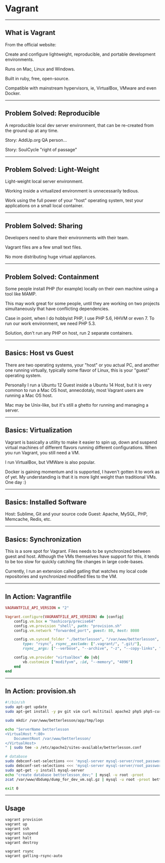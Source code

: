 # Vagrant
---

## What is Vagrant

From the official website:

Create and configure lightweight, reproducible, and portable development environments.

Runs on Mac, Linux and Windows.

Built in ruby, free, open-source.

Compatible with mainstream hypervisors, ie, VirtualBox, VMware and even Docker.

---
## Problem Solved: Reproducible

A reproducible local dev server environment, that can be re-created from the ground up at any time.

Story: AddUp.org QA person... 

Story: SoulCycle "right of passage"

---

## Problem Solved: Light-Weight

Light-weight local server environment. 

Working inside a virtualized environment is unnecessarily tedious.

Work using the full power of your "host" operating system, test your applications on a small local container.

---

## Problem Solved: Sharing

Developers need to share their environments with their team.

Vagrant files are a few small text files.

No more distributing huge virtual appliances.

---

## Problem Solved: Containment

Some people install PHP (for example) locally on their own machine using a tool like MAMP.

This may work great for some people, until they are working on two projects simultaneously that have conflicting dependencies.

Case in point, when I do hobbyist PHP, I use PHP 5.6, HHVM or even 7.  To run our work environment, we need PHP 5.3.

Solution, don't run any PHP on host, run 2 separate containers.

---

## Basics: Host vs Guest

There are two operating systems, your "host" or you actual PC, and another one running virtually, typically some flavor of Linux, this is your "guest" operating system.

Personally I run a Ubuntu 12 Guest inside a Ubuntu 14 Host, but it is very common to run a Mac OS host, annecdotaly, most Vagrant users are running a Mac OS host. 

Mac may be Unix-like, but it's still a ghetto for running and managing a server.

---

## Basics: Virtualization

Vagrant is basically a utility to make it easier to spin up, down and suspend virtual machines of different flavors running different configurations. When you run Vagrant, you still need a VM.

I run VirtualBox, but VMWare is also popular. 

Docker is gaining momentum and is supported, I haven't gotten it to work as of yet. My understanding is that it is more light weight than traditional VMs.  One day :)

---

## Basics: Installed Software

Host: Sublime, Git and your source code
Guest: Apache, MySQL, PHP, Memcache, Redis, etc.

---

## Basics: Synchronization

This is a sore spot for Vagrant. Files needs to be synchronized between guest and host. Although the VMs themselves have support for this, it tends to be too slow for quickly catching file changes in large code-bases.

Currently, I run an extension called gatling that watches my local code repositories and synchronized modified files to the VM.

---

## In Action: Vagrantfile

```ruby
VAGRANTFILE_API_VERSION = "2"

Vagrant.configure(VAGRANTFILE_API_VERSION) do |config|
    config.vm.box = "hashicorp/precise64"
    config.vm.provision "shell", path: "provision.sh"
    config.vm.network "forwarded_port", guest: 80, host: 8080

    config.vm.synced_folder "./betterlesson", "/var/www/betterlesson", 
        type: "rsync", rsync__exclude: [".vagrant/", ".git/"], 
        rsync__args: ["--verbose", "--archive", "-z", "--copy-links", "--copy-dirlinks"]

    config.vm.provider "virtualbox" do |vb|
        vb.customize ["modifyvm", :id, "--memory", "4096"]
    end
end
```

---

## In Action: provision.sh

```bash
#!/bin/sh
sudo apt-get update
sudo apt-get install -y pv git vim curl multitail apache2 php5 php5-curl php5-mysql php-apc ruby1.8 rubygems1.8 ruby1.8-dev default-jdk

sudo mkdir /var/www/betterlesson/app/tmp/logs

echo "ServerName betterlesson
<VirtualHost *:80>
    DocumentRoot /var/www/betterlesson/
</VirtualHost>
" | sudo tee -a /etc/apache2/sites-available/betterlesson.conf

# database
sudo debconf-set-selections <<< 'mysql-server mysql-server/root_password password root'
sudo debconf-set-selections <<< 'mysql-server mysql-server/root_password_again password root'
sudo apt-get -y install mysql-server
echo "create database betterlesson_dev;" | mysql -u root -proot
zcat /var/www/dbdump/dump_for_dev_vm.sql.gz | mysql -u root -proot betterlesson_dev

exit 0
```

---

## Usage

```bash
vagrant provision
vagrant up
vagrant ssh
vagrant suspend
vagrant halt
vagrant destroy

vagrant rsync
vagrant gatling-rsync-auto
```
